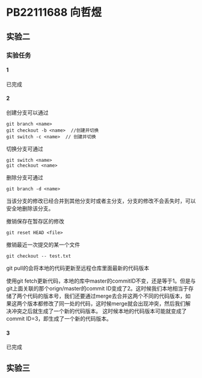 # PB22111688 向哲煜

## 实验二

### 实验任务

#### 1

已完成

#### 2  

创建分支可以通过

```git
git branch <name>
git checkout -b <name>  //创建并切换
git switch -c <name>  // 创建并切换
```

切换分支可通过

```git
git switch <name>
git checkout <name>
```

删除分支可通过

```git
git branch -d <name>
```

当该分支的修改已经合并到其他分支时或者主分支，分支的修改不会丢失时，可以安全地删除该分支。

撤销保存在暂存区的修改

```git
git reset HEAD <file>
```

撤销最近一次提交的某一个文件

```git
git checkout -- test.txt
```

git pull的会将本地的代码更新至远程仓库里面最新的代码版本

使用git fetch更新代码，本地的库中master的commitID不变，还是等于1。但是与git上面关联的那个orign/master的commit ID变成了2。这时候我们本地相当于存储了两个代码的版本号，我们还要通过merge去合并这两个不同的代码版本，如果这两个版本都修改了同一处的代码，这时候merge就会出现冲突，然后我们解决冲突之后就生成了一个新的代码版本。
这时候本地的代码版本可能就变成了commit ID=3，即生成了一个新的代码版本。

#### 3

已完成

## 实验三
